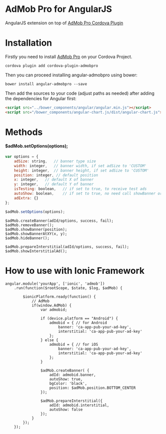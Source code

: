AdMob Pro for AngularJS
==========

AngularJS extension on top of [AdMob Pro Cordova Plugin](https://github.com/floatinghotpot/cordova-admob-pro)

# Installation

Firstly you need to install [AdMob Pro](https://github.com/floatinghotpot/cordova-admob-pro) on your Cordova Project.

    cordova plugin add cordova-plugin-admobpro

Then you can proceed installing angular-admobpro using bower:

    bower install angular-admobpro --save

Then add the sources to your code (adjust paths as needed) after adding the dependencies for Angular first:

```html
<script src="../bower_components/angular/angular.min.js"></script>
<script src="/bower_components/angular-chart.js/dist/angular-chart.js"></script>
```

# Methods

#### $adMob.setOptions(options);

```javascript
var options = {
    adSize: string,   // banner type size
    width: integer,   // banner width, if set adSize to 'CUSTOM'
    height: integer,  // banner height, if set adSize to 'CUSTOM'
    position: integer, // default position
    x: integer,   // default X of banner
    y: integer,   // default Y of banner
    isTesting: boolean,   // if set to true, to receive test ads
    autoShow: boolean,    // if set to true, no need call showBanner or showInterstitial
    adExtra: {}
};

$adMob.setOptions(options);
```

    $adMob.createBanner(adId/options, success, fail);
    $adMob.removeBanner();
    $adMob.showBanner(position);
    $adMob.showBannerAtXY(x, y);
    $adMob.hideBanner();

    $adMob.prepareInterstitial(adId/options, success, fail);
    $adMob.showInterstitialAd();


# How to use with Ionic Framework

    angular.module('yourApp', ['ionic', 'admob'])
        .run(function($rootScope, $state, $log, $adMob) {

            $ionicPlatform.ready(function() {
                // AdMob
                if(window.AdMob) {
                    var admobid;

                    if (device.platform == "Android") {
                        admobid = { // for Android
                            banner: 'ca-app-pub-your-ad-key',
                            interstitial: 'ca-app-pub-your-ad-key'
                        };
                    } else {
                        admobid = { // for iOS
                            banner: 'ca-app-pub-your-ad-key',
                            interstitial: 'ca-app-pub-your-ad-key'
                        };
                    }

                    $adMob.createBanner( {
                        adId: admobid.banner,
                        autoShow: true,
                        bgColor: 'black',
                        position: $adMob.position.BOTTOM_CENTER
                    });

                    $adMob.prepareInterstitial({
                        adId: admobid.interstitial,
                        autoShow: false
                    });
                }
            });
        });

